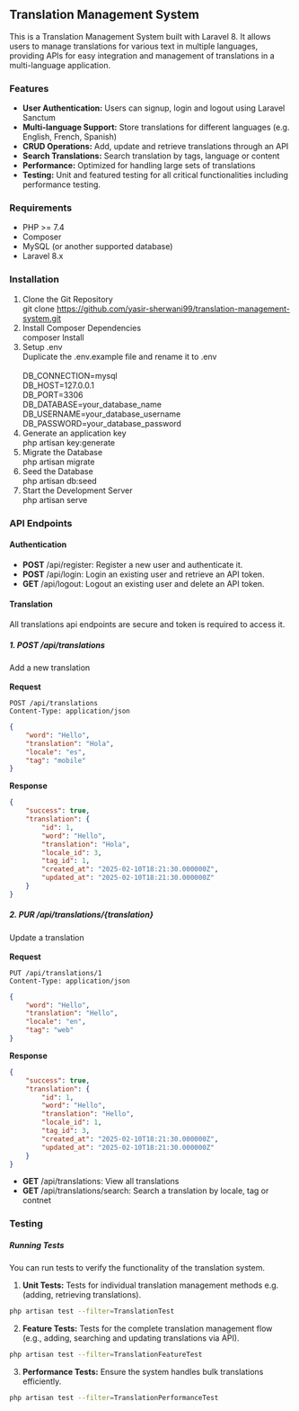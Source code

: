 ## Translation Management System

This is a Translation Management System built with Laravel 8. It allows users to manage translations for various text in multiple languages, providing APIs for easy integration and management of translations in a multi-language application.

### Features

- **User Authentication:** Users can signup, login and logout using Laravel Sanctum
- **Multi-language Support:** Store translations for different languages (e.g. English, French, Spanish)
- **CRUD Operations:** Add, update and retrieve translations through an API
- **Search Translations:** Search translation by tags, language or content
- **Performance:** Optimized for handling large sets of translations
- **Testing:** Unit and featured testing for all critical functionalities including performance testing.

### Requirements

- PHP >= 7.4
- Composer
- MySQL (or another supported database)
- Laravel 8.x

### Installation

1. Clone the Git Repository<br />
git clone https://github.com/yasir-sherwani99/translation-management-system.git
2. Install Composer Dependencies<br />
composer Install
3. Setup .env<br />
Duplicate the .env.example file and rename it to .env<br /><br />
DB_CONNECTION=mysql<br />
DB_HOST=127.0.0.1<br />
DB_PORT=3306<br />
DB_DATABASE=your_database_name<br />
DB_USERNAME=your_database_username<br />
DB_PASSWORD=your_database_password
4. Generate an application key<br />
php artisan key:generate
5. Migrate the Database<br />
php artisan migrate
6. Seed the Database<br />
php artisan db:seed
7. Start the Development Server<br />
php artisan serve

### API Endpoints

#### Authentication

- **POST** /api/register: Register a new user and authenticate it.
- **POST** /api/login: Login an existing user and retrieve an API token.
- **GET** /api/logout: Logout an existing user and delete an API token.

#### Translation

All translations api endpoints are secure and token is required to access it.

##### 1. **POST /api/translations**
Add a new translation<br /><br />
**Request**
```http
POST /api/translations
Content-Type: application/json
```
```json
{
    "word": "Hello",
    "translation": "Hola",
    "locale": "es",
    "tag": "mobile"
}
```
**Response**
```json
{
    "success": true,
    "translation": {
        "id": 1,
        "word": "Hello",
        "translation": "Hola",
        "locale_id": 3,
        "tag_id": 1,
        "created_at": "2025-02-10T18:21:30.000000Z",
        "updated_at": "2025-02-10T18:21:30.000000Z"
    }
}
```
##### 2. **PUR /api/translations/{translation}**
Update a translation<br /><br />
**Request**
```http
PUT /api/translations/1
Content-Type: application/json
```
```json
{
    "word": "Hello",
    "translation": "Hello",
    "locale": "en",
    "tag": "web"
}
```
**Response**
```json
{
    "success": true,
    "translation": {
        "id": 1,
        "word": "Hello",
        "translation": "Hello",
        "locale_id": 1,
        "tag_id": 3,
        "created_at": "2025-02-10T18:21:30.000000Z",
        "updated_at": "2025-02-10T18:21:30.000000Z"
    }
}
```
- **GET** /api/translations: View all translations
- **GET** /api/translations/search: Search a translation by locale, tag or contnet

### Testing

##### Running Tests

You can run tests to verify the functionality of the translation system.

1. **Unit Tests:** Tests for individual translation management methods e.g. (adding, retrieving translations). 
```bash
php artisan test --filter=TranslationTest
```
2. **Feature Tests:** Tests for the complete translation management flow (e.g., adding, searching and updating translations via API).
```bash
php artisan test --filter=TranslationFeatureTest
```
3. **Performance Tests:** Ensure the system handles bulk translations efficiently.
```bash
php artisan test --filter=TranslationPerformanceTest
```




